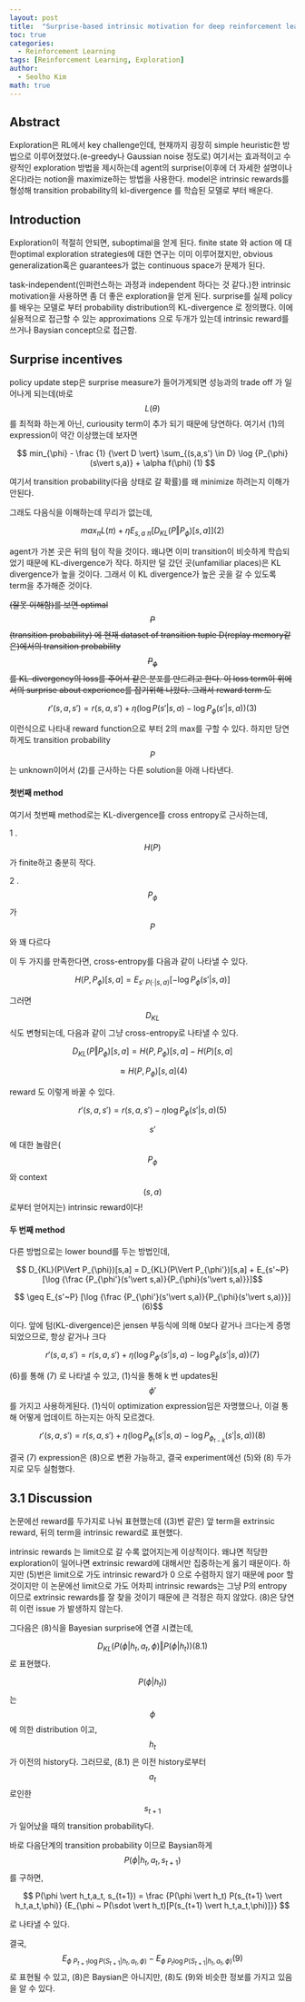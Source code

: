 ```yaml
---
layout: post
title:  "Surprise-based intrinsic motivation for deep reinforcement learning 논문리뷰"
toc: true
categories: 
  - Reinforcement Learning 
tags: [Reinforcement Learning, Exploration]
author:
  - Seolho Kim
math: true
---
```


## Abstract

Exploration은 RL에서 key challenge인데, 현재까지 굉장히 simple heuristic한 방법으로 이루어졌었다.(e-greedy나 Gaussian noise 정도로) 여기서는
 효과적이고 수량적인 exploration 방법을 제시하는데 agent의 surprise(이후에 더 자세한 설명이나온다)라는 notion을 maximize하는 방법을 사용한다.
model은 intrinsic rewards를 형성해 transition probability의 kl-divergence 를 학습된 모델로 부터 배운다.

## Introduction

Exploration이 적절히 안되면, suboptimal을 얻게 된다. finite state 와 action 에 대한optimal exploration strategies에 대한 연구는
이미 이루어졌지만, obvious generalization혹은 guarantees가 없는 continuous space가 문제가 된다. 

task-independent(인퍼런스하는 과정과 independent 하다는 것 같다.)한 intrinsic motivation을 사용하면 좀 더 좋은 exploration을 얻게 된다. 
surprise를 실제 policy를 배우는 모델로 부터 probability distribution의 KL-divergence 로 정의했다. 이에 실용적으로 접근할 수 있는 approximations
 으로 두개가 있는데 intrinsic reward를 쓰거나 Baysian concept으로 접근함.
 
 

## Surprise incentives

policy update step은 surprise measure가 들어가게되면 성능과의 trade off 가 일어나게 되는데(바로 $$L(\theta)$$를 최적화 하는게 아닌, curiousity term이 추가 되기 때문에 당연하다. 여기서 (1)의 expression이 약간 이상했는데 보자면 

$$ min_{\phi} - \frac {1} {\vert D \vert} \sum_{(s,a,s') \in D} \log {P_{\phi}(s\vert s,a)} + \alpha f(\phi) (1) $$

여기서 transition probability(다음 상태로 갈 확률)를 왜 minimize 하려는지 이해가 안된다.

그래도 다음식을 이해하는데 무리가 없는데,

$$ max_{\pi}L(\pi) + \eta E_{s,a~\pi}[D_{KL}(P\Vert P_{\phi})[s,a]] (2)$$

agent가 가본 곳은 뒤의 텀이 작을 것이다. 왜냐면 이미 transition이 비슷하게 학습되었기 때문에 KL-divergence가 작다. 하지만 덜 갔던 곳(unfamiliar places)은 KL divergence가 높을 것이다. 그래서 이 KL divergence가 높은 곳을 갈 수 있도록 term을 추가해준 것이다.


~~(잘못 이해함)를 보면 optimal $$P$$ (transition probability) 에 현재 dataset of transition tuple D(replay memory같은)에서의 transition probability
$$ P_{\phi} $$ 를 KL-divergency의 loss를 주어서 같은 분포를 만드려고 한다. 이 loss term이 위에서의 surprise about experience를 잡기위해 나왔다. 그래서 reward term 도~~



$$ r'(s,a,s') = r(s,a,s') + \eta( \log{P(s'\vert s,a)} - \log{P_{\phi}(s'\vert s,a)}) (3)$$

이런식으로 나타내 reward function으로 부터 2의 max를 구할 수 있다. 하지만 당연하게도 transition probability $$ P$$ 는 unknown이어서 (2)를 근사하는 다른 solution을 아래 나타낸다.


#### 첫번째 method 
여기서 첫번째 method로는 KL-divergence를 cross entropy로 근사하는데, 

1 . $$H(P)$$가 finite하고 충분히 작다.

2 . $$P_{\phi}$$가 $$P$$와 꽤 다르다

이 두 가지를 만족한다면, cross-entropy를 다음과 같이 나타낼 수 있다.

$$H(P,P_{\phi})[s,a] = E_{s'~P(\cdot\vert s,a)}[-\log{P_{\phi}(s'\vert s,a)}] $$

그러면 $$D_{KL}$$식도 변형되는데, 다음과 같이 그냥 cross-entropy로 나타낼 수 있다.

$$ D_{KL}(P\Vert P_{\phi})[s,a] = H(P,P_{\phi})[s,a] - H(P)[s,a] $$

$$                          \approx H(P,P_{\phi})[s,a] (4)$$

reward 도 이렇게 바꿀 수 있다.

$$ r'(s,a,s') = r(s,a,s') - \eta \log{P_{\phi}(s'\vert s,a)} (5)$$

$$s'$$ 에 대한 놀람은($$ P_{\phi}$$와 context $$(s,a)$$로부터 얻어지는) intrinsic reward이다! 

#### 두 번째 method

다른 방법으로는 lower bound를 두는 방법인데, 

$$  D_{KL}(P\Vert P_{\phi})[s,a] =  D_{KL}(P\Vert P_{\phi'})[s,a] + E_{s'~P} [\log {\frac {P_{\phi'}(s'\vert s,a)}{P_{\phi}(s'\vert s,a)}}]$$

$$ \geq E_{s'~P} [\log {\frac {P_{\phi'}(s'\vert s,a)}{P_{\phi}(s'\vert s,a)}}] (6)$$

이다. 앞에 텀(KL-divergence)은 jensen 부등식에 의해 0보다 같거나 크다는게 증명되었으므로, 항상 같거나 크다

$$ r'(s,a,s') = r(s,a,s') + \eta( \log{P_{\phi'}(s'\vert s,a)} - \log{P_{\phi}(s'\vert s,a)}) (7)$$

(6)를 통해 (7) 로 나타낼 수 있고, (1)식을 통해 k 번 updates된 $$\phi'$$ 를 가지고 사용하게된다. (1)식이 optimization expression임은 자명했으나,
이걸 통해 어떻게 업데이트 하는지는 아직 모르겠다.

$$ r'(s,a,s') = r(s,a,s') + \eta( \log{P_{\phi_{t}}(s'\vert s,a)} - \log{P_{\phi_{t-k}}(s'\vert s,a)}) (8)$$

결국 (7) expression은 (8)으로 변환 가능하고, 결국 experiment에선 (5)와 (8) 두가지로 모두 실험했다.

## 3.1 Discussion
논문에선 reward를 두가지로 나눠 표현했는데 ((3)번 같은) 앞 term을 extrinsic reward, 뒤의 term을 intrinsic reward로 표현했다.

 intrinsic rewards 는 limit으로 갈 수록 없어지는게 이상적이다. 왜냐면 적당한 exploration이 일어나면 extrinsic reward에 대해서만 집중하는게 옳기 때문이다. 하지만 (5)번은 limit으로 가도 intrinsic reward가 0 으로 수렴하지 않기 때문에 poor 할 것이지만 이 논문에선 limit으로 가도 어차피 intrinsic rewards는 그냥 P의 entropy 이므로 extrinsic rewards를 잘 찾을 것이기 때문에 큰 걱정은 하지 않았다. (8)은 당연히 이런 issue 가 발생하지 않는다.
 
 그다음은 (8)식을 Bayesian surprise에 연결 시켰는데,
 
 $$ D_{KL}(P(\phi \vert h_t,a_t,\phi) \Vert P(\phi \vert h_t)) (8.1) $$ 로 표현했다.
 
 $$P(\phi \vert h_t)) $$ 는 $$\phi $$ 에 의한 distribution 이고, $$ h_t $$가 이전의 history다. 그러므로, (8.1) 은 이전 history로부터 $$a_t$$ 로인한 $$s_{t+1} $$가 일어났을 때의 transition probability다.
 
 바로 다음단계의 transition probability 이므로 Baysian하게 $$ P(\phi \vert h_t,a_t, s_{t+1})  $$ 를 구하면,
 
 $$  P(\phi \vert h_t,a_t, s_{t+1}) = \frac {P(\phi \vert h_t) P(s_{t+1} \vert h_t,a_t,\phi)} {E_{\phi ~ P(\sdot \vert h_t)[P(s_{t+1} \vert h_t,a_t,\phi)]}} $$
 
 로 나타낼 수 있다.
 
 결국, $$ E_{\phi ~ P_{t+1} \log{ P(S_{t+1} \vert h_t,a_t,\phi)}} - E_{\phi ~ P_{t} \log{ P(S_{t+1} \vert h_t,a_t,\phi)}} (9)$$ 로 표현될 수 있고,
 (8)은 Baysian은 아니지만, (8)도 (9)와 비슷한 정보를 가지고 있음을 알 수 있다.


